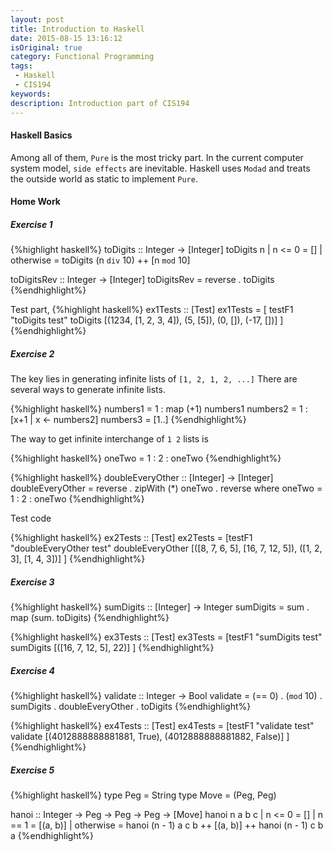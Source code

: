 ```yaml
---
layout: post
title: Introduction to Haskell
date: 2015-08-15 13:16:12
isOriginal: true
category: Functional Programming
tags:
 - Haskell
 - CIS194
keywords: 
description: Introduction part of CIS194
---
```


#### Haskell Basics

Among all of them, `Pure` is the most tricky part. In the current computer system model,
`side effects` are inevitable. Haskell uses `Modad` and treats the outside world as static
to implement `Pure`.

#### Home Work

##### Exercise 1

{%highlight haskell%}
toDigits :: Integer -> [Integer]
toDigits n
  | n <= 0 = []
  | otherwise = toDigits (n `div` 10) ++ [n `mod` 10]

toDigitsRev :: Integer -> [Integer]
toDigitsRev = reverse . toDigits
{%endhighlight%}

Test part,
{%highlight haskell%}
ex1Tests :: [Test]
ex1Tests = [ testF1 "toDigits test" toDigits
             [(1234, [1, 2, 3, 4]), (5, [5]), (0, []), (-17, [])]
           ]
{%endhighlight%}

##### Exercise 2

The key lies in generating infinite lists of `[1, 2, 1, 2, ...]`
There are several ways to generate infinite lists.

{%highlight haskell%}
numbers1 = 1 : map (+1) numbers1
numbers2 = 1 : [x+1 | x <- numbers2]
numbers3 = [1..]
{%endhighlight%}

The way to get infinite interchange of `1 2` lists is

{%highlight haskell%}
  oneTwo = 1 : 2 : oneTwo
{%endhighlight%}

{%highlight haskell%}
doubleEveryOther :: [Integer] -> [Integer]
doubleEveryOther = reverse . zipWith (*) oneTwo . reverse where
  oneTwo = 1 : 2 : oneTwo
{%endhighlight%}

Test code

{%highlight haskell%}
ex2Tests :: [Test]
ex2Tests = [testF1 "doubleEveryOther test" doubleEveryOther
             [([8, 7, 6, 5], [16, 7, 12, 5]), ([1, 2, 3], [1, 4, 3])]
           ]
{%endhighlight%}

##### Exercise 3

{%highlight haskell%}
sumDigits :: [Integer] -> Integer
sumDigits = sum . map (sum. toDigits)
{%endhighlight%}

{%highlight haskell%}
ex3Tests :: [Test]
ex3Tests = [testF1 "sumDigits test" sumDigits
             [([16, 7, 12, 5], 22)]
           ]
{%endhighlight%}

##### Exercise 4

{%highlight haskell%}
validate :: Integer -> Bool
validate = (== 0) . (`mod` 10) . sumDigits . doubleEveryOther . toDigits
{%endhighlight%}


{%highlight haskell%}
ex4Tests :: [Test]
ex4Tests = [testF1 "validate test" validate
             [(4012888888881881, True), (4012888888881882, False)]
           ]
{%endhighlight%}

##### Exercise 5

{%highlight haskell%}
type Peg = String
type Move = (Peg, Peg)

hanoi :: Integer -> Peg -> Peg -> Peg -> [Move]
hanoi n a b c
  | n <= 0 = []
  | n == 1 = [(a, b)]
  | otherwise = hanoi (n - 1) a c b ++ [(a, b)] ++ hanoi (n - 1) c b a
{%endhighlight%}
